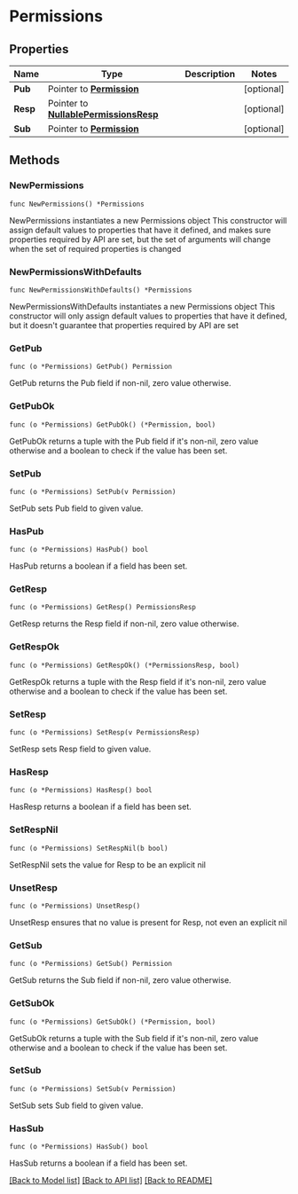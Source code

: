 # Permissions

## Properties

Name | Type | Description | Notes
------------ | ------------- | ------------- | -------------
**Pub** | Pointer to [**Permission**](Permission.md) |  | [optional] 
**Resp** | Pointer to [**NullablePermissionsResp**](PermissionsResp.md) |  | [optional] 
**Sub** | Pointer to [**Permission**](Permission.md) |  | [optional] 

## Methods

### NewPermissions

`func NewPermissions() *Permissions`

NewPermissions instantiates a new Permissions object
This constructor will assign default values to properties that have it defined,
and makes sure properties required by API are set, but the set of arguments
will change when the set of required properties is changed

### NewPermissionsWithDefaults

`func NewPermissionsWithDefaults() *Permissions`

NewPermissionsWithDefaults instantiates a new Permissions object
This constructor will only assign default values to properties that have it defined,
but it doesn't guarantee that properties required by API are set

### GetPub

`func (o *Permissions) GetPub() Permission`

GetPub returns the Pub field if non-nil, zero value otherwise.

### GetPubOk

`func (o *Permissions) GetPubOk() (*Permission, bool)`

GetPubOk returns a tuple with the Pub field if it's non-nil, zero value otherwise
and a boolean to check if the value has been set.

### SetPub

`func (o *Permissions) SetPub(v Permission)`

SetPub sets Pub field to given value.

### HasPub

`func (o *Permissions) HasPub() bool`

HasPub returns a boolean if a field has been set.

### GetResp

`func (o *Permissions) GetResp() PermissionsResp`

GetResp returns the Resp field if non-nil, zero value otherwise.

### GetRespOk

`func (o *Permissions) GetRespOk() (*PermissionsResp, bool)`

GetRespOk returns a tuple with the Resp field if it's non-nil, zero value otherwise
and a boolean to check if the value has been set.

### SetResp

`func (o *Permissions) SetResp(v PermissionsResp)`

SetResp sets Resp field to given value.

### HasResp

`func (o *Permissions) HasResp() bool`

HasResp returns a boolean if a field has been set.

### SetRespNil

`func (o *Permissions) SetRespNil(b bool)`

 SetRespNil sets the value for Resp to be an explicit nil

### UnsetResp
`func (o *Permissions) UnsetResp()`

UnsetResp ensures that no value is present for Resp, not even an explicit nil
### GetSub

`func (o *Permissions) GetSub() Permission`

GetSub returns the Sub field if non-nil, zero value otherwise.

### GetSubOk

`func (o *Permissions) GetSubOk() (*Permission, bool)`

GetSubOk returns a tuple with the Sub field if it's non-nil, zero value otherwise
and a boolean to check if the value has been set.

### SetSub

`func (o *Permissions) SetSub(v Permission)`

SetSub sets Sub field to given value.

### HasSub

`func (o *Permissions) HasSub() bool`

HasSub returns a boolean if a field has been set.


[[Back to Model list]](../README.md#documentation-for-models) [[Back to API list]](../README.md#documentation-for-api-endpoints) [[Back to README]](../README.md)


